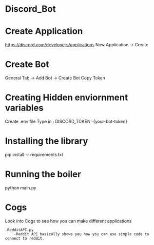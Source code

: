 # Discord_Bot

# Create Application 
https://discord.com/developers/applications
New Application -> Create

# Create Bot
General Tab -> Add Bot -> Create Bot
Copy Token

# Creating Hidden enviornment variables
Create .env file
Type in :
DISCORD_TOKEN={your-bot-token}

# Installing the library
pip install -r requirements.txt

# Running the boiler
python main.py

# Cogs
Look into Cogs to see how you can make different applications

	-RedditAPI.py
		-Reddit API basically shows you how you can use simple code to connect to reddit.